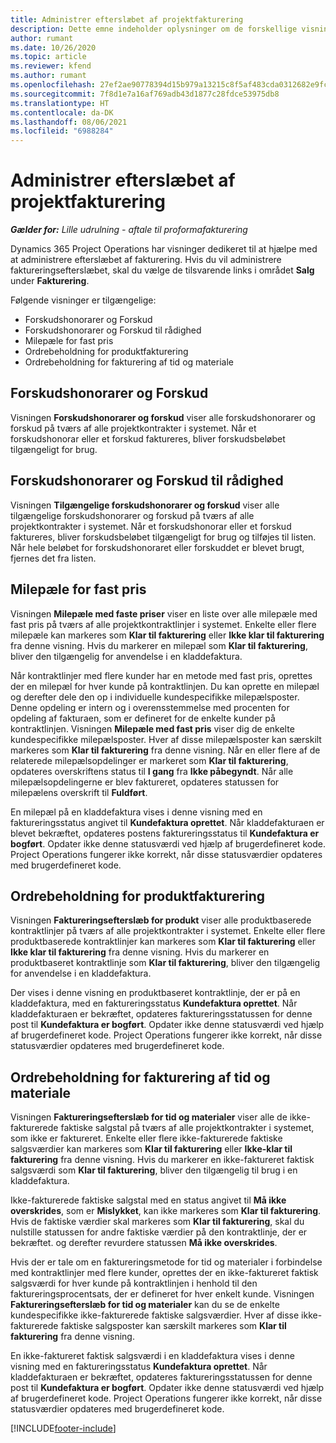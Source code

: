 ```yaml
---
title: Administrer efterslæbet af projektfakturering
description: Dette emne indeholder oplysninger om de forskellige visninger, der kan bruges, når du administrerer faktureringsloggen på projekter.
author: rumant
ms.date: 10/26/2020
ms.topic: article
ms.reviewer: kfend
ms.author: rumant
ms.openlocfilehash: 27ef2ae90778394d15b979a13215c8f5af483cda0312682e9fc7256b8282b999
ms.sourcegitcommit: 7f8d1e7a16af769adb43d1877c28fdce53975db8
ms.translationtype: HT
ms.contentlocale: da-DK
ms.lasthandoff: 08/06/2021
ms.locfileid: "6988284"
---
```

# <a name="manage-project-billing-backlog"></a>Administrer efterslæbet af projektfakturering 

_**Gælder for:** Lille udrulning - aftale til proformafakturering_

Dynamics 365 Project Operations har visninger dedikeret til at hjælpe med at administrere efterslæbet af fakturering. Hvis du vil administrere faktureringsefterslæbet, skal du vælge de tilsvarende links i området **Salg** under **Fakturering**. 

Følgende visninger er tilgængelige:

- Forskudshonorarer og Forskud
- Forskudshonorarer og Forskud til rådighed
- Milepæle for fast pris
- Ordrebeholdning for produktfakturering
- Ordrebeholdning for fakturering af tid og materiale

## <a name="retainers-and-advances"></a>Forskudshonorarer og Forskud

Visningen **Forskudshonorarer og forskud** viser alle forskudshonorarer og forskud på tværs af alle projektkontrakter i systemet. Når et forskudshonorar eller et forskud faktureres, bliver forskudsbeløbet tilgængeligt for brug.

## <a name="available-retainers-and-advances"></a>Forskudshonorarer og Forskud til rådighed

Visningen **Tilgængelige forskudshonorarer og forskud** viser alle tilgængelige forskudshonorarer og forskud på tværs af alle projektkontrakter i systemet. Når et forskudshonorar eller et forskud faktureres, bliver forskudsbeløbet tilgængeligt for brug og tilføjes til listen. Når hele beløbet for forskudshonoraret eller forskuddet er blevet brugt, fjernes det fra listen.

## <a name="fixed-price-milestones"></a>Milepæle for fast pris

Visningen **Milepæle med faste priser** viser en liste over alle milepæle med fast pris på tværs af alle projektkontraktlinjer i systemet. Enkelte eller flere milepæle kan markeres som **Klar til fakturering** eller **Ikke klar til fakturering** fra denne visning. Hvis du markerer en milepæl som **Klar til fakturering**, bliver den tilgængelig for anvendelse i en kladdefaktura.

Når kontraktlinjer med flere kunder har en metode med fast pris, oprettes der en milepæl for hver kunde på kontraktlinjen. Du kan oprette en milepæl og derefter dele den op i individuelle kundespecifikke milepælsposter. Denne opdeling er intern og i overensstemmelse med procenten for opdeling af fakturaen, som er defineret for de enkelte kunder på kontraktlinjen. Visningen **Milepæle med fast pris** viser dig de enkelte kundespecifikke milepælsposter. Hver af disse milepælsposter kan særskilt markeres som **Klar til fakturering** fra denne visning. Når en eller flere af de relaterede milepælsopdelinger er markeret som **Klar til fakturering**, opdateres overskriftens status til **I gang** fra **Ikke påbegyndt**. Når alle milepælsopdelingerne er blev faktureret, opdateres statussen for milepælens overskrift til **Fuldført**.

En milepæl på en kladdefaktura vises i denne visning med en faktureringsstatus angivet til **Kundefaktura oprettet**. Når kladdefakturaen er blevet bekræftet, opdateres postens faktureringsstatus til **Kundefaktura er bogført**. Opdater ikke denne statusværdi ved hjælp af brugerdefineret kode. Project Operations fungerer ikke korrekt, når disse statusværdier opdateres med brugerdefineret kode.

## <a name="product-billing-backlog"></a>Ordrebeholdning for produktfakturering

Visningen **Faktureringsefterslæb for produkt** viser alle produktbaserede kontraktlinjer på tværs af alle projektkontrakter i systemet. Enkelte eller flere produktbaserede kontraktlinjer kan markeres som **Klar til fakturering** eller **Ikke klar til fakturering** fra denne visning. Hvis du markerer en produktbaseret kontraktlinje som **Klar til fakturering**, bliver den tilgængelig for anvendelse i en kladdefaktura.

Der vises i denne visning en produktbaseret kontraktlinje, der er på en kladdefaktura, med en faktureringsstatus **Kundefaktura oprettet**. Når kladdefakturaen er bekræftet, opdateres faktureringsstatussen for denne post til **Kundefaktura er bogført**. Opdater ikke denne statusværdi ved hjælp af brugerdefineret kode. Project Operations fungerer ikke korrekt, når disse statusværdier opdateres med brugerdefineret kode.

## <a name="time-and-material-billing-backlog"></a>Ordrebeholdning for fakturering af tid og materiale

Visningen **Faktureringsefterslæb for tid og materialer** viser alle de ikke-fakturerede faktiske salgstal på tværs af alle projektkontrakter i systemet, som ikke er faktureret. Enkelte eller flere ikke-fakturerede faktiske salgsværdier kan markeres som **Klar til fakturering** eller **Ikke-klar til fakturering** fra denne visning. Hvis du markerer en ikke-faktureret faktisk salgsværdi som **Klar til fakturering**, bliver den tilgængelig til brug i en kladdefaktura.

Ikke-fakturerede faktiske salgstal med en status angivet til **Må ikke overskrides**, som er **Mislykket**, kan ikke markeres som **Klar til fakturering**. Hvis de faktiske værdier skal markeres som **Klar til fakturering**, skal du nulstille statussen for andre faktiske værdier på den kontraktlinje, der er bekræftet. og derefter revurdere statussen **Må ikke overskrides**.

Hvis der er tale om en faktureringsmetode for tid og materialer i forbindelse med kontraktlinjer med flere kunder, oprettes der en ikke-faktureret faktisk salgsværdi for hver kunde på kontraktlinjen i henhold til den faktureringsprocentsats, der er defineret for hver enkelt kunde. Visningen **Faktureringsefterslæb for tid og materialer** kan du se de enkelte kundespecifikke ikke-fakturerede faktiske salgsværdier. Hver af disse ikke-fakturerede faktiske salgsposter kan særskilt markeres som **Klar til fakturering** fra denne visning.

En ikke-faktureret faktisk salgsværdi i en kladdefaktura vises i denne visning med en faktureringsstatus **Kundefaktura oprettet**. Når kladdefakturaen er bekræftet, opdateres faktureringsstatussen for denne post til **Kundefaktura er bogført**. Opdater ikke denne statusværdi ved hjælp af brugerdefineret kode. Project Operations fungerer ikke korrekt, når disse statusværdier opdateres med brugerdefineret kode.


[!INCLUDE[footer-include](../../includes/footer-banner.md)]
